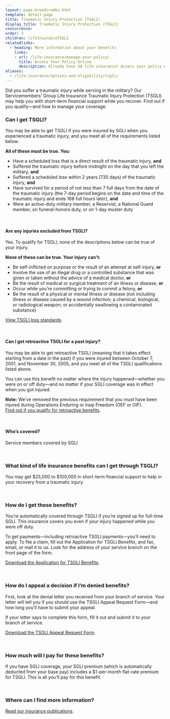 ```yaml
---
layout: page-breadcrumbs.html
template: detail-page
title: Traumatic Injury Protection (TSGLI)
display_title: Traumatic Injury Protection (TSGLI)
concurrence:
order: 3
children: lifeInsuranceTSGLI
relatedlinks:
  - heading: More information about your benefits
    links:
    - url: /life-insurance/manage-your-policy/
      title: Access Your Policy Online
      description: Already have VA life insurance? Access your policy online.
aliases:
  - /life-insurance/options-and-eligibility/tsgli/
---
```


<div class="va-introtext">

Did you suffer a traumatic injury while serving in the military? Our Servicemembers’ Group Life Insurance Traumatic Injury Protection (TSGLI) may help you with short-term financial support while you recover. Find out if you qualify—and how to manage your coverage.

</div>

<div class="feature">

### Can I get TSGLI?

You may be able to get TSGLI if you were insured by SGLI when you experienced a traumatic injury, and you meet all of the requirements listed below.

**All of these must be true. You:**

- Have a scheduled loss that is a direct result of the traumatic injury, **and**
- Suffered the traumatic injury before midnight on the day that you left the military, **and**
- Suffered a scheduled loss within 2 years (730 days) of the traumatic injury, **and**
- Have survived for a period of not less than 7 full days from the date of the traumatic injury (the 7-day period begins on the date and time of the traumatic injury and ends 168 full hours later), **and**
- Were an active-duty military member, a Reservist, a National Guard member, on funeral-honors duty, or on 1-day muster duty

<br>

#### Are any injuries excluded from TSGLI?

Yes. To qualify for TSGLI, none of the descriptions below can be true of your injury.

**None of these can be true. Your injury can't:**

- Be self-inflicted on purpose or the result of an attempt at self-injury, **or**
- Involve the use of an illegal drug or a controlled substance that was given or taken without the advice of a medical doctor, **or**
- Be the result of medical or surgical treatment of an illness or disease, **or**
- Occur while you’re committing or trying to commit a felony, **or**
- Be the result of a physical or mental illness or disease (not including illness or disease caused by a wound infection; a chemical, biological, or radiological weapon; or accidentally swallowing a contaminated substance)

[View TSGLI loss standards](https://www.benefits.va.gov/insurance/tsgli_schedule_Schedule.asp).

<br>

#### Can I get retroactive TSGLI for a past injury?

You may be able to get retroactive TSGLI (meaning that it takes effect starting from a date in the past) if you were injured between October 7, 2001, and November 30, 2005, and you meet all of the TSGLI qualifications listed above.

You can use this benefit no matter where the injury happened—whether you were on or off duty—and no matter if your SGLI coverage was in effect when you got injured.

**Note:** We’ve removed the previous requirement that you must have been injured during Operations Enduring or Iraqi Freedom (OEF or OIF). <br>
[Find out if you qualify for retroactive benefits](https://www.benefits.va.gov/insurance/tsgli-claim-questionnaire.asp).

<br>

#### Who’s covered?

Service members covered by SGLI

</div>

<br>

### What kind of life insurance benefits can I get through TSGLI?

You may get $25,000 to $100,000 in short-term financial support to help in your recovery from a traumatic injury.

<br>

### How do I get these benefits?

You’re automatically covered through TSGLI if you’re signed up for full-time SGLI. This insurance covers you even if your injury happened while you were off duty.

To get payments—including retroactive TSGLI payments—you’ll need to apply. To file a claim, fill out the Application for TSGLI Benefits, and fax, email, or mail it to us. Look for the address of your service branch on the front page of the form.<br>

[Download the Application for TSGLI Benefits](https://www.benefits.va.gov/INSURANCE/forms/SGLV_8600_ed2018-02.pdf).

<br>

### How do I appeal a decision if I’m denied benefits?

First, look at the denial letter you received from your branch of service. Your letter will tell you if you should use the TSGLI Appeal Request Form—and how long you’ll have to submit your appeal.

If your letter says to complete this form, fill it out and submit it to your branch of service.<br>

[Download the TSGLI Appeal Request Form](https://benefits.va.gov/INSURANCE/forms/SGLV_8600A_ed2017-01.pdf).

<br>

### How much will I pay for these benefits?

If you have SGLI coverage, your SGLI premium (which is automatically deducted from your base pay) includes a $1-per-month flat-rate premium for TSGLI. This is all you’ll pay for this benefit.

<br>

### Where can I find more information?

[Read our insurance publications](https://www.benefits.va.gov/INSURANCE/ins_publications.asp).
